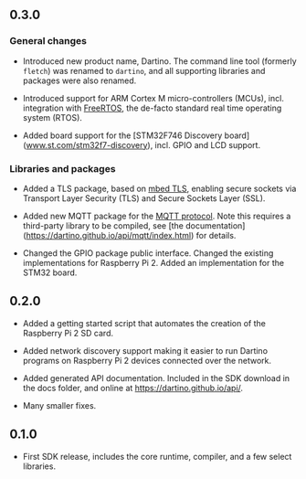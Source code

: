 ## 0.3.0

### General changes

* Introduced new product name, Dartino. The command line tool (formerly
 `fletch`) was renamed to `dartino`, and all supporting libraries and packages
 were also renamed.

* Introduced support for ARM Cortex M micro-controllers (MCUs), incl.
 integration with [FreeRTOS](http://www.freertos.org/), the de-facto standard
 real time operating system (RTOS).

* Added board support for the [STM32F746 Discovery board]
(www.st.com/stm32f7-discovery), incl. GPIO and LCD support.

### Libraries and packages

* Added a TLS package, based on [mbed TLS](https://tls.mbed.org/), enabling
 secure sockets via Transport Layer Security (TLS) and Secure Sockets Layer
 (SSL).

* Added new MQTT package for the [MQTT protocol](http://mqtt.org/). Note this
 requires a third-party library to be compiled, see [the documentation]
 (https://dartino.github.io/api/mqtt/index.html) for details.

* Changed the GPIO package public interface. Changed the existing
 implementations for Raspberry Pi 2. Added an implementation for the STM32
 board.

## 0.2.0

* Added a getting started script that automates the creation of the Raspberry Pi 2
 SD card.

* Added network discovery support making it easier to run Dartino programs on
 Raspberry Pi 2 devices connected over the network.

* Added generated API documentation. Included in the SDK download in the docs
 folder, and online at https://dartino.github.io/api/.

* Many smaller fixes.

## 0.1.0

* First SDK release, includes the core runtime, compiler, and a few select
 libraries.
